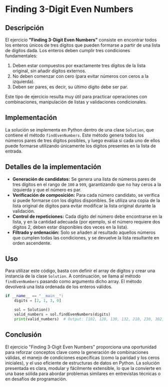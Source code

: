 # Finding 3-Digit Even Numbers

## Descripción

El ejercicio **"Finding 3-Digit Even Numbers"** consiste en encontrar todos los enteros únicos de tres dígitos que pueden formarse a partir de una lista de dígitos dada. Los enteros deben cumplir tres condiciones fundamentales:

1. Deben estar compuestos por exactamente tres dígitos de la lista original, sin añadir dígitos externos.
2. No deben comenzar con cero (para evitar números con ceros a la izquierda).
3. Deben ser pares, es decir, su último dígito debe ser par.

Este tipo de ejercicio resulta muy útil para practicar operaciones con combinaciones, manipulación de listas y validaciones condicionales.

## Implementación

La solución se implementa en Python dentro de una clase `Solution`, que contiene el método `findEvenNumbers`. Este método genera todos los números pares de tres dígitos posibles, y luego evalúa si cada uno de ellos puede formarse utilizando únicamente los dígitos presentes en la lista de entrada.

## Detalles de la implementación

- **Generación de candidatos:** Se genera una lista de números pares de tres dígitos en el rango de `100` a `999`, garantizando que no hay ceros a la izquierda y que el número es par.
- **Verificación de composición:** Para cada número candidato, se verifica si puede formarse con los dígitos disponibles. Se utiliza una copia de la lista original de dígitos para evitar modificar la lista original durante la validación.
- **Control de repeticiones:** Cada dígito del número debe encontrarse en la lista, y en la cantidad adecuada (por ejemplo, si el número requiere dos dígitos 2, deben estar disponibles dos veces en la lista).
- **Filtrado y ordenación:** Solo se añaden al resultado aquellos números que cumplen todas las condiciones, y se devuelve la lista resultante en orden ascendente.

## Uso

Para utilizar este código, basta con definir el array de dígitos y crear una instancia de la clase `Solution`. A continuación, se llama al método `findEvenNumbers` pasando como argumento dicho array. El método devolverá una lista ordenada de los enteros válidos.

```python
if __name__ == "__main__":
    digits = [2, 1, 3, 0]

    sol = Solution()
    valid_numbers = sol.findEvenNumbers(digits)
    print(valid_numbers)  # Output: [102, 120, 130, 132, 210, 230, 302, 310, 312, 320]
```

## Conclusión

El ejercicio "Finding 3-Digit Even Numbers" proporciona una oportunidad para reforzar conceptos clave como la generación de combinaciones válidas, el manejo de condiciones específicas (como la paridad y los ceros iniciales), y el uso eficiente de estructuras de datos en Python. La solución presentada es clara, modular y fácilmente extensible, lo que la convierte en una base sólida para abordar problemas similares en entrevistas técnicas o en desafíos de programación.
